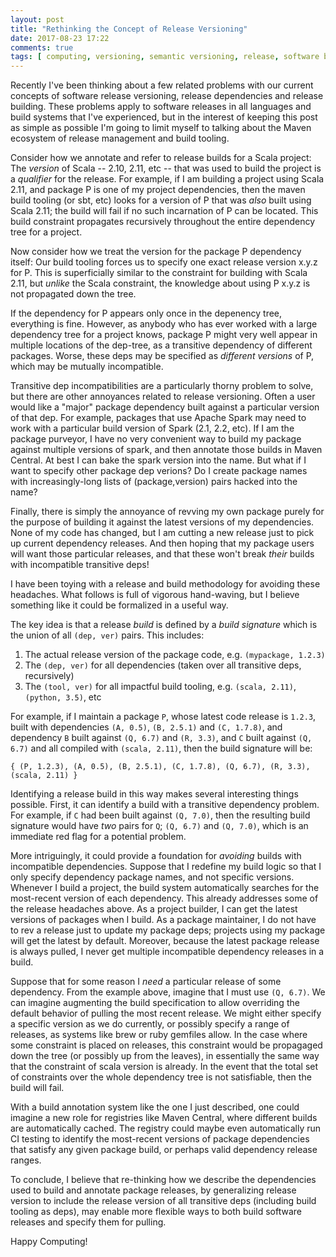 ```yaml
---
layout: post
title: "Rethinking the Concept of Release Versioning"
date: 2017-08-23 17:22
comments: true
tags: [ computing, versioning, semantic versioning, release, software builds ]
---
```

Recently I've been thinking about a few related problems with our current concepts of software release versioning, release dependencies and release building.
These problems apply to software releases in all languages and build systems that I've experienced,
but in the interest of keeping this post as simple as possible I'm going to limit myself to talking about the Maven ecosystem of release management and build tooling.

Consider how we annotate and refer to release builds for a Scala project:
The _version_ of Scala -- 2.10, 2.11, etc -- that was used to build the project is a _qualifier_ for the release.
For example, if I am building a project using Scala 2.11, and package P is one of my project dependencies, then the maven build tooling (or sbt, etc) looks for a version of P that was _also_ built using Scala 2.11;
the build will fail if no such incarnation of P can be located.
This build constraint propagates recursively throughout the entire dependency tree for a project.

Now consider how we treat the version for the package P dependency itself:
Our build tooling forces us to specify one exact release version x.y.z for P.
This is superficially similar to the constraint for building with Scala 2.11, but _unlike_ the Scala constraint, the knowledge about using P x.y.z is not propagated down the tree.

If the dependency for P appears only once in the depenency tree, everything is fine.
However, as anybody who has ever worked with a large dependency tree for a project knows, package P might very well appear in multiple locations of the dep-tree, as a transitive dependency of different packages.
Worse, these deps may be specified as _different versions_ of P, which may be mutually incompatible.

Transitive dep incompatibilities are a particularly thorny problem to solve, but there are other annoyances related to release versioning.
Often a user would like a "major" package dependency built against a particular version of that dep.
For example, packages that use Apache Spark may need to work with a particular build version of Spark (2.1, 2.2, etc).
If I am the package purveyor, I have no very convenient way to build my package against multiple versions of spark, and then annotate those builds in Maven Central.
At best I can bake the spark version into the name.
But what if I want to specify other package dep verions?
Do I create package names with increasingly-long lists of (package,version) pairs hacked into the name?

Finally, there is simply the annoyance of revving my own package purely for the purpose of building it against the latest versions of my dependencies.
None of my code has changed, but I am cutting a new release just to pick up current dependency releases.
And then hoping that my package users will want those particular releases, and that these won't break _their_ builds with incompatible transitive deps!

I have been toying with a release and build methodology for avoiding these headaches. What follows is full of vigorous hand-waving,
but I believe something like it could be formalized in a useful way.

The key idea is that a release _build_ is defined by a _build signature_ which is the union of all `(dep, ver)` pairs.
This includes:

1. The actual release version of the package code, e.g. `(mypackage, 1.2.3)`
1. The `(dep, ver)` for all dependencies (taken over all transitive deps, recursively)
1. The `(tool, ver)` for all impactful build tooling, e.g. `(scala, 2.11)`, `(python, 3.5)`, etc

For example, if I maintain a package `P`, whose latest code release is `1.2.3`,
built with dependencies `(A, 0.5)`, `(B, 2.5.1)` and `(C, 1.7.8)`, and dependency `B` built against `(Q, 6.7)` and `(R, 3.3)`,
and `C` built against `(Q, 6.7)`
and all compiled with `(scala, 2.11)`, then the build signature will be:

`{ (P, 1.2.3), (A, 0.5), (B, 2.5.1), (C, 1.7.8), (Q, 6.7), (R, 3.3), (scala, 2.11) }`

Identifying a release build in this way makes several interesting things possible.
First, it can identify a build with a transitive dependency problem.
For example, if `C` had been built against `(Q, 7.0)`,
then the resulting build signature would have _two_ pairs for `Q`; `(Q, 6.7)` and `(Q, 7.0)`,
which is an immediate red flag for a potential problem.

More intriguingly, it could provide a foundation for _avoiding_ builds with incompatible dependencies.
Suppose that I redefine my build logic so that I only specify dependency package names, and not specific versions.
Whenever I build a project, the build system automatically searches for the most-recent version of each dependency.
This already addresses some of the release headaches above.
As a project builder, I can get the latest versions of packages when I build.
As a package maintainer, I do not have to rev a release just to update my package deps;
projects using my package will get the latest by default.
Moreover, because the latest package release is always pulled, I never get multiple incompatible dependency releases
in a build.

Suppose that for some reason I _need_ a particular release of some dependency.
From the example above, imagine that I must use `(Q, 6.7)`.
We can imagine augmenting the build specification to allow overriding the default behavior of pulling the most recent release.
We might either specify a specific version as we do currently, or possibly specify a range of releases, as systems like brew or ruby gemfiles allow.
In the case where some constraint is placed on releases, this constraint would be propagaged down the tree (or possibly up from the leaves),
in essentially the same way that the constraint of scala version is already.
In the event that the total set of constraints over the whole dependency tree is not satisfiable, then the build will fail.

With a build annotation system like the one I just described, one could imagine a new role for registries like Maven Central,
where different builds are automatically cached.
The registry could maybe even automatically run CI testing to identify the most-recent versions of package dependencies that satisfy
any given package build,
or perhaps valid dependency release ranges.

To conclude, I believe that re-thinking how we describe the dependencies used to build and annotate package releases,
by generalizing release version to include the release version of all transitive deps (including build tooling as deps),
may enable more flexible ways to both build software releases and specify them for pulling.

Happy Computing!
